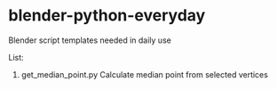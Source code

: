 # blender-python-everyday
Blender script templates needed in daily use

List:
1. get_median_point.py
Calculate median point from selected vertices

